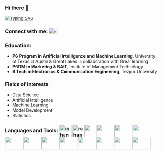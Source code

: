 ### Hi there 👋

[![Typing SVG](https://readme-typing-svg.demolab.com/?lines=This+is+Mrinal+Kalita)](https://git.io/typing-svg)
<!DOCTYPE html>
<html lang="en">
<head>
    <meta charset="UTF-8">
    <meta http-equiv="X-UA-Compatible" content="IE=edge">
    <meta name="viewport" content="width=device-width, initial-scale=1.0">
<body>
<h3 align="left">Connect with me: <a href="https://www.linkedin.com/in/mrinal-kalita/" ><img align="center" img height ='25' src="https://upload.wikimedia.org/wikipedia/commons/thumb/c/ca/LinkedIn_logo_initials.png/640px-LinkedIn_logo_initials.png" alt="rohanpatankar926" height="6" width="30" /></a> </h3>
<p align="left">
    
<h3 align="left">Education: </a> </h3>
<p align="left">                            
</p>
    
- **PG Program in Artificial Intelligence and Machine Learning**, University of Texas at Austin & Great Lakes in collaboration with Great learning
- **PGDM in Marketing & BAIT**, Institute of Management Technology
- **B.Tech in Electronics & Communication Engineering**, Tezpur University

<h3 align="left">Fields of Interests: </a> </h3>
<p align="left">                            
</p>
    
- Data Science
- Artificial Intelligence
- Machine Learning
- Model Development
- Statistics

<h3 align="left">Languages and Tools: <a href="https://www.python.org/" ><img align="center" src="https://upload.wikimedia.org/wikipedia/commons/thumb/c/c3/Python-logo-notext.svg/182px-Python-logo-notext.svg.png" alt="rohanpatankar926" height="40" width="40" /></a> <a href="https://www.tensorflow.org/" ><img align="center" src="https://www.tensorflow.org/static/resources/images/tf-logo-card-16x9.png" alt="rohanpatankar926" height="40" width="40" /></a><a href="https://keras.io/" ><img align="center" src="https://upload.wikimedia.org/wikipedia/commons/thumb/a/ae/Keras_logo.svg/1200px-Keras_logo.svg.png" height="40" width="40" /></a><a href="https://www.mysql.com/" ><img align="center" src="https://d1.awsstatic.com/asset-repository/products/amazon-rds/1024px-MySQL.ff87215b43fd7292af172e2a5d9b844217262571.png" height="40" width="60" /></a><a href="https://www.postgresql.org/" ><img align="center" src="https://www.postgresqltutorial.com/wp-content/uploads/2012/08/What-is-PostgreSQL.png" height="40" width="60" /></a><a href="https://www.docker.com/" ><img align="center" src="https://upload.wikimedia.org/wikipedia/en/thumb/f/f4/Docker_logo.svg/1920px-Docker_logo.svg.png" height="40" width="60" /></a><a href="https://flask.palletsprojects.com/en/3.0.x/" ><img align="center" src="https://flask.palletsprojects.com/en/1.1.x/_static/flask-icon.png" height="40" width="60" /></a><a href="https://www.r-project.org/" ><img align="center" src="https://upload.wikimedia.org/wikipedia/commons/thumb/1/1b/R_logo.svg/1024px-R_logo.svg.png" height="40" width="60" /></a><a href="https://streamlit.io/" ><img align="center" src="https://cdn.analyticsvidhya.com/wp-content/uploads/2021/06/39595st.jpeg" height="40" width="60" /></a><a href="https://fastapi.tiangolo.com/" ><img align="center" src="https://fastapi.tiangolo.com/img/logo-margin/logo-teal.png" height="40" width="60" /></a><a href="https://scikit-learn.org/" ><img align="center" src="https://upload.wikimedia.org/wikipedia/commons/thumb/0/05/Scikit_learn_logo_small.svg/1200px-Scikit_learn_logo_small.svg.png" height="40" width="60" /></a><a href="https://numpy.org/" ><img align="center" src="https://miro.medium.com/v2/resize:fit:1001/1*vPezx00A1u0WAfS8e8wBXQ.png" height="40" width="60" /></a><a href="https://pandas.pydata.org/" ><img align="center" src="https://datascientest.com/en/wp-content/uploads/sites/9/2022/01/illu_pandas-82-1024x562.png" height="40" width="60" /></a><a href="https://pandas.pydata.org/" ><img align="center" src="https://datascientest.com/en/wp-content/uploads/sites/9/2022/01/illu_pandas-82-1024x562.png" height="40" width="60" /></a></h3>
<p align="left">
